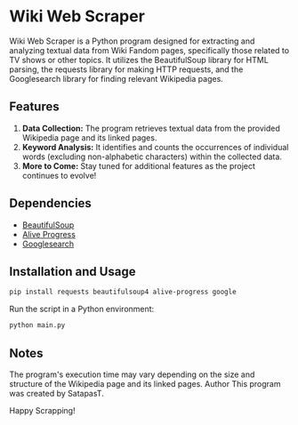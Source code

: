 # Wiki Web Scraper

Wiki Web Scraper is a Python program designed for extracting and analyzing textual data from Wiki Fandom pages, specifically those related to TV shows or other topics. It utilizes the BeautifulSoup library for HTML parsing, the requests library for making HTTP requests, and the Googlesearch library for finding relevant Wikipedia pages.

## Features
1. **Data Collection:** The program retrieves textual data from the provided Wikipedia page and its linked pages.
2. **Keyword Analysis:** It identifies and counts the occurrences of individual words (excluding non-alphabetic characters) within the collected data.
3. **More to Come:** Stay tuned for additional features as the project continues to evolve!

## Dependencies
- [BeautifulSoup](https://www.crummy.com/software/BeautifulSoup/)
- [Alive Progress](https://pypi.org/project/alive-progress/)
- [Googlesearch](https://pypi.org/project/google/)

## Installation and Usage
```bash
pip install requests beautifulsoup4 alive-progress google
```

Run the script in a Python environment:
```bash
python main.py
```

## Notes
The program's execution time may vary depending on the size and structure of the Wikipedia page and its linked pages.
Author
This program was created by SatapasT.

Happy Scrapping!

